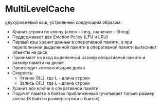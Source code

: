 # MultiLevelCache

двухуровневый кэш, устроенный следующим образом:

- Хранит строки по ключу (ключ - long, значение - String)
- Поддерживает две Eviction Policy (LFU и LRU)
- Первый кэш хранит данные в оперативной памяти, а при переполнении выделенной памяти в оперативной памяти вытесняет объекты на диск
- Принимает на вход выделенный размер оперативной памяти и размер памяти на диске
- Производит компактизацию диска
- Скорость:
  - Чтение O(L), где L - длина строки
  - Запись O(L), где L - длина строки
- Хранит все ключи в оперативной памяти
- Подсчет памяти в байтах приближенный (учитывает только размер ключа (8 байт) и размер строки в байтах)
